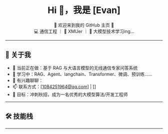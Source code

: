 <h1 align="center">Hi 👋，我是 [Evan]</h1>

<p align="center">
  🌟 欢迎来到我的 GitHub 主页 🌟<br>
  💻 通信工程 ｜ 🎨 XMUer ｜ 🚀 大模型技术学习ing...
</p>

---

## 🧠 关于我

- 🔭 当前正在做：基于 RAG 与大语言模型的无线通信专家问答系统 
- 🌱 学习中：RAG、Agent、langchain、Transformer、微调、预训练......
- 💬 有兴趣聊聊：
- 📫 联系方式：[1084251964@qq.com] | []  
- 🎯 目标：冲刺秋招，成为一名优秀的大模型算法/开发工程师

---

## 🛠 技能栈



---
